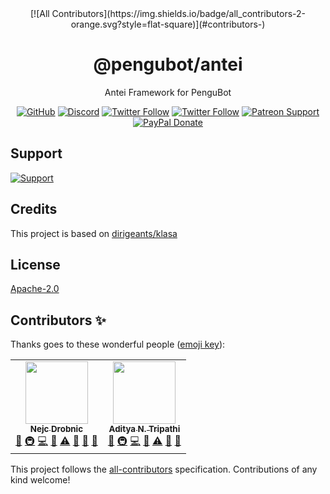 <div align="center">
<!-- ALL-CONTRIBUTORS-BADGE:START - Do not remove or modify this section -->
[![All Contributors](https://img.shields.io/badge/all_contributors-2-orange.svg?style=flat-square)](#contributors-)
<!-- ALL-CONTRIBUTORS-BADGE:END -->

# @pengubot/antei
Antei Framework for PenguBot

[![GitHub](https://img.shields.io/github/license/pengubot/antei?logo=github&style=flat-square)](https://github.com/pengubot/antei/blob/master/LICENSE.md)
[![Discord](https://img.shields.io/discord/303195322514014210?color=697EC4&label=Discord&logo=discord&logoColor=FDFEFE&style=flat-square)](https://pengubot.com/support)
[![Twitter Follow](https://img.shields.io/twitter/follow/adityatripathid?label=Follow%20@adityatripathid&logo=twitter&colorB=1DA1F2&style=flat-square)](https://twitter.com/adityatripathid/follow)
[![Twitter Follow](https://img.shields.io/twitter/follow/PenguBot?label=Follow%20@PenguBot&logo=twitter&colorB=1DA1F2&style=flat-square)](https://twitter.com/PenguBot/follow)
[![Patreon Support](https://img.shields.io/badge/patreon-donate-brightgreen.svg?label=Support%20on%20Patreon&logo=patreon&colorB=F96854&style=flat-square&link=https://patreon.com/PenguBot)](https://patreon.com/PenguBot)
[![PayPal Donate](https://img.shields.io/badge/paypal-donate-brightgreen.svg?label=Donate%20with%20Paypal&logo=paypal&colorB=00457C&style=flat-square&link=https://paypal.me/adityatripathid)](https://paypal.me/adityatripathid)
</div>

## Support
[![Support](https://i.imgur.com/H1MveyG.png?2)](https://ko-fi.com/AdityaTD)

## Credits
This project is based on [dirigeants/klasa](https://github.com/dirigeants/klasa)

## License
[Apache-2.0](https://github.com/PenguBot/antei/blob/main/LICENSE)
## Contributors ✨

Thanks goes to these wonderful people ([emoji key](https://allcontributors.org/docs/en/emoji-key)):

<!-- ALL-CONTRIBUTORS-LIST:START - Do not remove or modify this section -->
<!-- prettier-ignore-start -->
<!-- markdownlint-disable -->
<table>
  <tr>
    <td align="center"><a href="https://quantumlytangled.com"><img src="https://avatars1.githubusercontent.com/u/7919610?v=4" width="100px;" alt=""/><br /><sub><b>Nejc Drobnic</b></sub></a><br /><a href="#design-quantumlytangled" title="Design">🎨</a> <a href="#infra-quantumlytangled" title="Infrastructure (Hosting, Build-Tools, etc)">🚇</a> <a href="https://github.com/PenguBot/antei/commits?author=quantumlytangled" title="Code">💻</a> <a href="#projectManagement-quantumlytangled" title="Project Management">📆</a> <a href="https://github.com/PenguBot/antei/commits?author=quantumlytangled" title="Tests">⚠️</a> <a href="#maintenance-quantumlytangled" title="Maintenance">🚧</a> <a href="https://github.com/PenguBot/antei/commits?author=quantumlytangled" title="Documentation">📖</a> <a href="#ideas-quantumlytangled" title="Ideas, Planning, & Feedback">🤔</a></td>
    <td align="center"><a href="http://www.adityatd.me"><img src="https://avatars0.githubusercontent.com/u/9266227?v=4" width="100px;" alt=""/><br /><sub><b>Aditya N. Tripathi</b></sub></a><br /><a href="#design-AdityaTD" title="Design">🎨</a> <a href="#infra-AdityaTD" title="Infrastructure (Hosting, Build-Tools, etc)">🚇</a> <a href="https://github.com/PenguBot/antei/commits?author=AdityaTD" title="Code">💻</a> <a href="#projectManagement-AdityaTD" title="Project Management">📆</a> <a href="https://github.com/PenguBot/antei/commits?author=AdityaTD" title="Tests">⚠️</a> <a href="#maintenance-AdityaTD" title="Maintenance">🚧</a> <a href="https://github.com/PenguBot/antei/commits?author=AdityaTD" title="Documentation">📖</a></td>
  </tr>
</table>

<!-- markdownlint-enable -->
<!-- prettier-ignore-end -->
<!-- ALL-CONTRIBUTORS-LIST:END -->

This project follows the [all-contributors](https://github.com/all-contributors/all-contributors) specification. Contributions of any kind welcome!